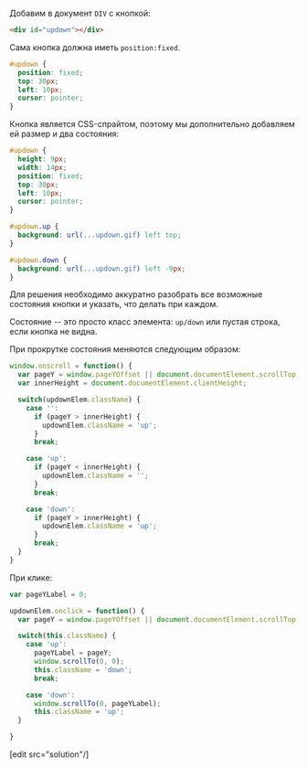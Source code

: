 Добавим в документ `DIV` с кнопкой:

```html
<div id="updown"></div>
```

Сама кнопка должна иметь `position:fixed`.

```css
#updown {
  position: fixed;
  top: 30px;
  left: 10px;
  cursor: pointer;
}
```

Кнопка является CSS-спрайтом, поэтому мы дополнительно добавляем ей размер и два состояния:

```css
#updown {
  height: 9px;
  width: 14px;
  position: fixed;
  top: 30px;
  left: 10px;
  cursor: pointer;
}

#updown.up {
  background: url(...updown.gif) left top;
}

#updown.down {
  background: url(...updown.gif) left -9px;
}
```

Для решения необходимо аккуратно разобрать все возможные состояния кнопки и указать, что делать при каждом.

Состояние -- это просто класс элемента: `up/down` или пустая строка, если кнопка не видна.

При прокрутке состояния меняются следующим образом:

```js
window.onscroll = function() {
  var pageY = window.pageYOffset || document.documentElement.scrollTop;
  var innerHeight = document.documentElement.clientHeight;

  switch(updownElem.className) {
    case '':
      if (pageY > innerHeight) {
        updownElem.className = 'up';
      }
      break;

    case 'up':
      if (pageY < innerHeight) {
        updownElem.className = '';
      }
      break;

    case 'down':
      if (pageY > innerHeight) {
        updownElem.className = 'up';
      }
      break;
  }
}
```

При клике:

```js
var pageYLabel = 0;

updownElem.onclick = function() {
  var pageY = window.pageYOffset || document.documentElement.scrollTop;

  switch(this.className) {
    case 'up':
      pageYLabel = pageY;
      window.scrollTo(0, 0);
      this.className = 'down';
      break;

    case 'down':
      window.scrollTo(0, pageYLabel);
      this.className = 'up';
  }

}
```

[edit src="solution"/]